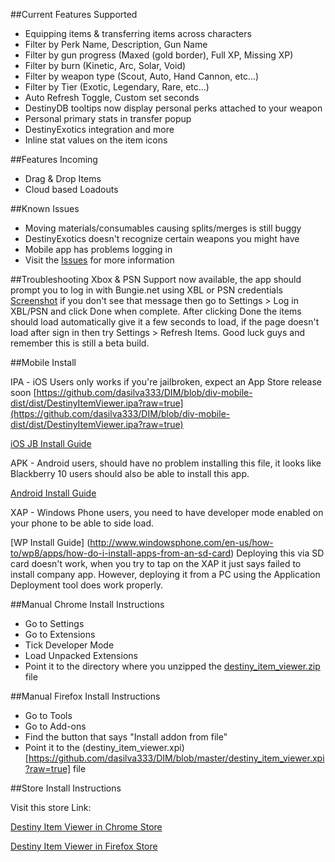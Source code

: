 

##Current Features Supported

-    Equipping items & transferring items across characters
-    Filter by Perk Name, Description, Gun Name
-    Filter by gun progress (Maxed (gold border), Full XP, Missing XP)
-    Filter by burn (Kinetic, Arc, Solar, Void)
-    Filter by weapon type (Scout, Auto, Hand Cannon, etc...)
-    Filter by Tier (Exotic, Legendary, Rare, etc...)
-    Auto Refresh Toggle, Custom set seconds
-    DestinyDB tooltips now display personal perks attached to your weapon
-    Personal primary stats in transfer popup
-    DestinyExotics integration and more
-    Inline stat values on the item icons
    

##Features Incoming
-    Drag & Drop Items
-    Cloud based Loadouts

##Known Issues

-    Moving materials/consumables causing splits/merges is still buggy
-    DestinyExotics doesn't recognize certain weapons you might have
-    Mobile app has problems logging in
-    Visit the [Issues](https://github.com/dasilva333/DIM/issues) for more information
  

##Troubleshooting 
Xbox & PSN Support now available, the app should prompt you to log in with Bungie.net using XBL or PSN credentials [Screenshot](http://i.imgur.com/xzrpKxV.png) if you don't see that message then go to Settings > Log in XBL/PSN and click Done when complete. After clicking Done the items should load automatically give it a few seconds to load, if the page doesn't load after sign in then try Settings > Refresh Items. Good luck guys and remember this is still a beta build.

##Mobile Install

IPA - iOS Users only works if you're jailbroken, expect an App Store release soon
[https://github.com/dasilva333/DIM/blob/div-mobile-dist/dist/DestinyItemViewer.ipa?raw=true](https://github.com/dasilva333/DIM/blob/div-mobile-dist/dist/DestinyItemViewer.ipa?raw=true)

[iOS JB Install Guide](https://forum.appaddict.org/index.php?/topic/2163-how-to-install-ipas-using-ifunbox/)

APK - Android users, should have no problem installing this file, it looks like Blackberry 10 users should also be able to install this app.

[Android Install Guide](http://www.greenbot.com/article/2452614/how-to-sideload-an-app-onto-your-android-phone-or-tablet.html)

XAP - Windows Phone users, you need to have developer mode enabled on your phone to be able to side load.

[WP Install Guide] (http://www.windowsphone.com/en-us/how-to/wp8/apps/how-do-i-install-apps-from-an-sd-card)
Deploying this via SD card doesn't work, when you try to tap on the XAP it just says failed to install company app. However, deploying it from a PC using the Application Deployment tool does work properly.

##Manual Chrome Install Instructions

-    Go to Settings
-    Go to Extensions
-    Tick Developer Mode
-    Load Unpacked Extensions
-    Point it to the directory where you unzipped the [destiny_item_viewer.zip](https://github.com/dasilva333/DIM/blob/master/destiny_item_viewer.zip?raw=true) file

##Manual Firefox Install Instructions

-    Go to Tools
-    Go to Add-ons
-    Find the button that says "Install addon from file"
-    Point it to the (destiny_item_viewer.xpi)[https://github.com/dasilva333/DIM/blob/master/destiny_item_viewer.xpi?raw=true] file

##Store Install Instructions

Visit this store Link:

[Destiny Item Viewer in Chrome Store](https://chrome.google.com/webstore/detail/destiny-item-viewer/gdjndlpockopgjbonnfdmkcmkcikjhge)

[Destiny Item Viewer in Firefox Store](https://addons.mozilla.org/En-us/firefox/addon/destiny-item-viewer/)

